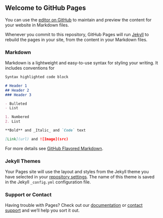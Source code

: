## Welcome to GitHub Pages

You can use the [editor on GitHub](https://github.com/mustakasICS/mustakas.github.io/edit/gh-pages/index.md) to maintain and preview the content for your website in Markdown files.

Whenever you commit to this repository, GitHub Pages will run [Jekyll](https://jekyllrb.com/) to rebuild the pages in your site, from the content in your Markdown files.

### Markdown

Markdown is a lightweight and easy-to-use syntax for styling your writing. It includes conventions for

```markdown
Syntax highlighted code block

# Header 1
## Header 2
### Header 3

- Bulleted
- List

1. Numbered
2. List

**Bold** and _Italic_ and `Code` text

[Link](url) and ![Image](src)
```

For more details see [GitHub Flavored Markdown](https://guides.github.com/features/mastering-markdown/).

### Jekyll Themes

Your Pages site will use the layout and styles from the Jekyll theme you have selected in your [repository settings](https://github.com/mustakasICS/mustakas.github.io/settings). The name of this theme is saved in the Jekyll `_config.yml` configuration file.

### Support or Contact

Having trouble with Pages? Check out our [documentation](https://docs.github.com/categories/github-pages-basics/) or [contact support](https://support.github.com/contact) and we’ll help you sort it out.
<html>
<head>
  
<script>
 window.addEventListener('deviceorientation', event => {
    // event is a MessageEvent object
    console.log('The service worker sent me a message: ${event.data}');
  });
 w = new Worker("/ww.js");
// we check if the browser supports ServiceWorkers
if ('serviceWorker' in navigator) {
  navigator
    .serviceWorker
    .register(
      // path to the service worker file
      '/sw.js'
    )
    // the registration is async and it returns a promise
    .then(function (reg) {
      console.log('Registration Successful');
    });
    navigator.serviceWorker.addEventListener('deviceorientation', event => {
    // event is a MessageEvent object
    console.log('The service worker sent me a message: ${event.data}');
  });
}
let acl = new Accelerometer({frequency: 30});
let max_magnitude = 0;
acl.addEventListener('activate', () => console.log('Ready to measure.'));
acl.addEventListener('error', error => console.log(`Error: ${error.name}`));
acl.addEventListener('reading', () => {
let magnitude = Math.hypot(acl.x, acl.y, acl.z);
if (magnitude > max_magnitude) {
max_magnitude = magnitude;
console.log(`NEW!! Max magnitude: ${max_magnitude} m/s2`);
}
});
acl.start();
  
const sensorAL = new AmbientLightSensor();
  sensorAL.onreading = () => {
    console.log('Current light level:', sensorAL.illuminance);
  };
  sensorAL.start();


const options = { frequency: 60, referenceFrame: 'device' };
const sensorAO = new AbsoluteOrientationSensor(options);

sensor.addEventListener('reading', () => {
  console.log('ABSORIENTATION',sensorAO.quaternion[0]);
  console.log('ABSORIENTATION',sensorAO.quaternion[1]);
  console.log('ABSORIENTATION',sensorAO.quaternion[2]);
  console.log('ABSORIENTATION',sensorAO.quaternion[3]);
});
  sensorAO.start();


let gyro = new Gyroscope({frequency: 30});
gyro.addEventListener('activate', () => console.log('Ready to measure.'));
gyro.addEventListener('error', error => console.log(`Error: ${error.name}`));
gyro.addEventListener('reading', () => {
console.log('GYROSCOPE', gyro.x, gyro.y, gyro.z);
});
gyro.start();

let laSensor = new LinearAccelerationSensor({frequency: 60});
laSensor.addEventListener('reading', e => {
  console.log("Linear acceleration along the X-axis " + laSensor.x);
  console.log("Linear acceleration along the Y-axis " + laSensor.y);
  console.log("Linear acceleration along the Z-axis " + laSensor.z);
});
laSensor.start();


let magSensor = new Magnetometer({frequency: 60});
magSensor.addEventListener('reading', e => {
  console.log("Magnetic field along the X-axis " + magSensor.x);
  console.log("Magnetic field along the Y-axis " + magSensor.y);
  console.log("Magnetic field along the Z-axis " + magSensor.z);
});
magSensor.start();



const rel_se = new RelativeOrientationSensor(options);
rel_se.addEventListener('reading', () => {
  console.log('RELATIVEORIENT',rel_se.quaternion[0]);
  console.log('RELATIVEORIENT',rel_se.quaternion[1]);
  console.log('RELATIVEORIENT',rel_se.quaternion[2]);
  console.log('RELATIVEORIENT',rel_se.quaternion[3]);
});
rel_se.start();

</script>
</head>
<body>
</body>
</html>
